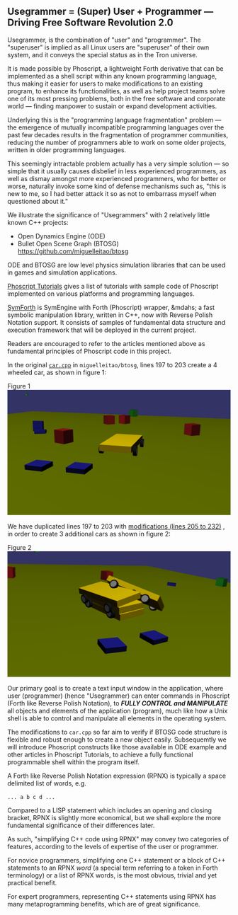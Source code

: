 ## Usegrammer = (Super) User + Programmer &mdash; Driving Free Software Revolution 2.0

Usegrammer, is the combination of "user" and "programmer". The "superuser" is implied as all Linux users are "superuser" of their own system, and it conveys the special status as in the Tron universe.

It is made possible by Phoscript, a lightweight Forth derivative that can be implemented as a shell script within any known programming language, thus making it easier for users to make modifications to an existing program, to enhance its functionalities, as well as help project teams solve one of its most pressing problems, both in the free software and corporate world &mdash; finding manpower to sustain or expand development activities.

Underlying this is the "programming language fragmentation" problem &mdash; the emergence of mutually incompatible programming languages over the past few decades results in the fragmentation of programmer communities, reducing the number of programmers able to work on some older projects, written in older programming languages.

This seemingly intractable problem actually has a very simple solution &mdash; so simple that it usually causes disbelief in less experienced programmers, as well as dismay amongst more experienced programmers, who for better or worse, naturally invoke some kind of defense mechanisms such as, "this is new to me, so I had better attack it so as not to embarrass myself when questioned about it."

We illustrate the significance of "Usegrammers" with 2 relatively little known C++ projects:

- Open Dynamics Engine (ODE)
- Bullet Open Scene Graph (BTOSG) https://github.com/miguelleitao/btosg

ODE and BTOSG are low level physics simulation libraries that can be used in games and simulation applications.

[Phoscript Tutorials](https://github.com/udexon/Multiweb/blob/master/Phoscript_Tutorials.md) gives a list of tutorials with sample code of Phoscript implemented on various platforms and programming languages. 

[SymForth](https://github.com/udexon/SymForth) is SymEngine with Forth (Phoscript) wrapper,   &mdahs; a fast symbolic manipulation library, written in C++, now with Reverse Polish Notation support. It consists of samples of fundamental data structure and execution framework that will be deployed in the current project.

Readers are encouraged to refer to the articles mentioned above as fundamental principles of Phoscript code in this project.

In the original [`car.cpp`](https://github.com/udexon/btosg/blob/master/examples/car.cpp) in `miguelleitao/btosg`, lines 197 to 203 create a 4 wheeled car, as shown in figure 1:

Figure 1
<img src="https://github.com/udexon/Usegrammer/blob/master/Usegrammer/Car1.png" width=600>

We have duplicated lines 197 to 203 with [modifications (lines 205 to 232)](https://github.com/udexon/btosg/blob/master/examples/car.cpp) , in order to create 3 additional cars as shown in figure 2:

Figure 2
<img src="https://github.com/udexon/Usegrammer/blob/master/Usegrammer/Car4.png" width=600>

Our primary goal is to create a text input window in the application, where user (programmer) (hence "Usegrammer) can enter commands in Phoscript (Forth like Reverse Polish Notation), to ___FULLY CONTROL and MANIPULATE___ all objects and elements of the application (program), much like how a Unix shell is able to control and manipulate all elements in the operating system.

The modifications to `car.cpp` so far aim to verify if BTOSG code structure is flexible and robust enough to create a new object easily. Subsequemtly we will introduce Phoscript constructs like those available in ODE example and other articles in Phoscript Tutorials, to achieve a fully functional programmable shell within the program itself.

A Forth like Reverse Polish Notation expression (RPNX) is typically a space delimited list of words, e.g.

```
... a b c d ...
```

Compared to a LISP statement which includes an opening and closing bracket, RPNX is slightly more economical, but we shall explore the more fundamental significance of their differences later.

As such, "simplifying C++ code using RPNX" may convey two categories of features, according to the levels of expertise of the user or programmer.

For novice programmers, simplifying one C++ statement or a block of C++ statements to an RPNX _word_ (a special term referring to a token in Forth terminology) or a list of RPNX words, is the most obvious, trivial and yet practical benefit.

For expert programmers, representing C++ statements using RPNX has many metaprogramming benefits, which are of great significance.
